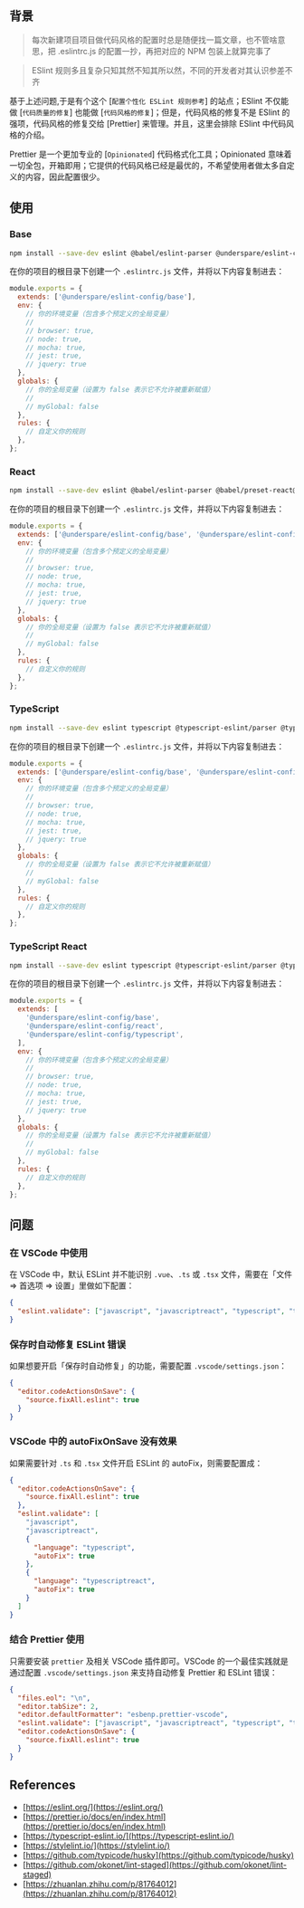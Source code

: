 ## 背景

> 每次新建项目项目做代码风格的配置时总是随便找一篇文章，也不管啥意思，把 .eslintrc.js 的配置一抄，再把对应的 NPM 包装上就算完事了

> ESlint 规则多且复杂只知其然不知其所以然，不同的开发者对其认识参差不齐

基于上述问题,于是有个这个 [`配置个性化 ESLint 规则参考`] 的站点；ESlint 不仅能做 [`代码质量的修复`] 也能做 [`代码风格的修复`]；但是，代码风格的修复不是 ESlint 的强项，代码风格的修复交给 [Prettier] 来管理。并且，这里会排除 ESlint 中代码风格的介绍。

Prettier 是一个更加专业的 [`Opinionated`] 代码格式化工具；Opinionated 意味着一切全包，开箱即用；它提供的代码风格已经是最优的，不希望使用者做太多自定义的内容，因此配置很少。

## 使用

### Base

```bash
npm install --save-dev eslint @babel/eslint-parser @underspare/eslint-config
```

在你的项目的根目录下创建一个 `.eslintrc.js` 文件，并将以下内容复制进去：

```js
module.exports = {
  extends: ['@underspare/eslint-config/base'],
  env: {
    // 你的环境变量（包含多个预定义的全局变量）
    //
    // browser: true,
    // node: true,
    // mocha: true,
    // jest: true,
    // jquery: true
  },
  globals: {
    // 你的全局变量（设置为 false 表示它不允许被重新赋值）
    //
    // myGlobal: false
  },
  rules: {
    // 自定义你的规则
  },
};
```

### React

```bash
npm install --save-dev eslint @babel/eslint-parser @babel/preset-react@latest eslint-plugin-react @underspare/eslint-config
```

在你的项目的根目录下创建一个 `.eslintrc.js` 文件，并将以下内容复制进去：

```js
module.exports = {
  extends: ['@underspare/eslint-config/base', '@underspare/eslint-config/react'],
  env: {
    // 你的环境变量（包含多个预定义的全局变量）
    //
    // browser: true,
    // node: true,
    // mocha: true,
    // jest: true,
    // jquery: true
  },
  globals: {
    // 你的全局变量（设置为 false 表示它不允许被重新赋值）
    //
    // myGlobal: false
  },
  rules: {
    // 自定义你的规则
  },
};
```

### TypeScript

```bash
npm install --save-dev eslint typescript @typescript-eslint/parser @typescript-eslint/eslint-plugin @underspare/eslint-config
```

在你的项目的根目录下创建一个 `.eslintrc.js` 文件，并将以下内容复制进去：

```js
module.exports = {
  extends: ['@underspare/eslint-config/base', '@underspare/eslint-config/typescript'],
  env: {
    // 你的环境变量（包含多个预定义的全局变量）
    //
    // browser: true,
    // node: true,
    // mocha: true,
    // jest: true,
    // jquery: true
  },
  globals: {
    // 你的全局变量（设置为 false 表示它不允许被重新赋值）
    //
    // myGlobal: false
  },
  rules: {
    // 自定义你的规则
  },
};
```

### TypeScript React

```bash
npm install --save-dev eslint typescript @typescript-eslint/parser @typescript-eslint/eslint-plugin eslint-plugin-react @underspare/eslint-config
```

在你的项目的根目录下创建一个 `.eslintrc.js` 文件，并将以下内容复制进去：

```js
module.exports = {
  extends: [
    '@underspare/eslint-config/base',
    '@underspare/eslint-config/react',
    '@underspare/eslint-config/typescript',
  ],
  env: {
    // 你的环境变量（包含多个预定义的全局变量）
    //
    // browser: true,
    // node: true,
    // mocha: true,
    // jest: true,
    // jquery: true
  },
  globals: {
    // 你的全局变量（设置为 false 表示它不允许被重新赋值）
    //
    // myGlobal: false
  },
  rules: {
    // 自定义你的规则
  },
};
```

## 问题

### 在 VSCode 中使用

在 VSCode 中，默认 ESLint 并不能识别 `.vue`、`.ts` 或 `.tsx` 文件，需要在「文件 => 首选项 => 设置」里做如下配置：

```json
{
  "eslint.validate": ["javascript", "javascriptreact", "typescript", "typescriptreact"]
}
```

### 保存时自动修复 ESLint 错误

如果想要开启「保存时自动修复」的功能，需要配置 `.vscode/settings.json`：

```json
{
  "editor.codeActionsOnSave": {
    "source.fixAll.eslint": true
  }
}
```

### VSCode 中的 autoFixOnSave 没有效果

如果需要针对 `.ts` 和 `.tsx` 文件开启 ESLint 的 autoFix，则需要配置成：

```json
{
  "editor.codeActionsOnSave": {
    "source.fixAll.eslint": true
  },
  "eslint.validate": [
    "javascript",
    "javascriptreact",
    {
      "language": "typescript",
      "autoFix": true
    },
    {
      "language": "typescriptreact",
      "autoFix": true
    }
  ]
}
```

### 结合 Prettier 使用

只需要安装 `prettier` 及相关 VSCode 插件即可。VSCode 的一个最佳实践就是通过配置 `.vscode/settings.json` 来支持自动修复 Prettier 和 ESLint 错误：

```json
{
  "files.eol": "\n",
  "editor.tabSize": 2,
  "editor.defaultFormatter": "esbenp.prettier-vscode",
  "eslint.validate": ["javascript", "javascriptreact", "typescript", "typescriptreact"],
  "editor.codeActionsOnSave": {
    "source.fixAll.eslint": true
  }
}
```

## References

- [https://eslint.org/](https://eslint.org/)
- [https://prettier.io/docs/en/index.html](https://prettier.io/docs/en/index.html)
- [https://typescript-eslint.io/](https://typescript-eslint.io/)
- [https://stylelint.io/](https://stylelint.io/)
- [https://github.com/typicode/husky](https://github.com/typicode/husky)
- [https://github.com/okonet/lint-staged](https://github.com/okonet/lint-staged)
- [https://zhuanlan.zhihu.com/p/81764012](https://zhuanlan.zhihu.com/p/81764012)
